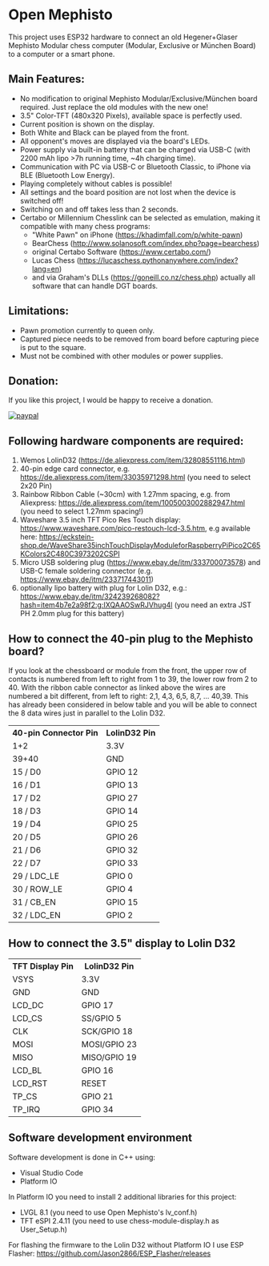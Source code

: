 # Open Mephisto

This project uses ESP32 hardware to connect an old Hegener+Glaser Mephisto Modular chess computer (Modular, Exclusive or München Board) to a computer or a smart phone.

## Main Features:

* No modification to original Mephisto Modular/Exclusive/München board required. Just replace the old modules with the new one!
* 3.5" Color-TFT (480x320 Pixels), available space is perfectly used.
* Current position is shown on the display.
* Both White and Black can be played from the front.
* All opponent's moves are displayed via the board's LEDs.
* Power supply via built-in battery that can be charged via USB-C (with 2200 mAh lipo >7h running time, ~4h charging time). 
* Communication with PC via USB-C or Bluetooth Classic, to iPhone via BLE (Bluetooth Low Energy).
* Playing completely without cables is possible!
* All settings and the board position are not lost when the device is switched off!
* Switching on and off takes less than 2 seconds.
* Certabo or Millennium Chesslink can be selected as emulation, making it compatible with many chess programs:
  * "White Pawn" on iPhone (https://khadimfall.com/p/white-pawn)
  * BearChess (http://www.solanosoft.com/index.php?page=bearchess)
  * original Certabo Software (https://www.certabo.com/)
  * Lucas Chess (https://lucaschess.pythonanywhere.com/index?lang=en)
  * and via Graham's DLLs (https://goneill.co.nz/chess.php) actually all software that can handle DGT boards.

## Limitations:

* Pawn promotion currently to queen only.
* Captured piece needs to be removed from board before capturing piece is put to the square. 
* Must not be combined with other modules or power supplies.

## Donation:

If you like this project, I would be happy to receive a donation. 

[![paypal](https://www.paypalobjects.com/en_US/i/btn/btn_donateCC_LG.gif)](https://paypal.me/AndreasPetersik)

## Following hardware components are required:
1. Wemos LolinD32 (https://de.aliexpress.com/item/32808551116.html)
2. 40-pin edge card connector, e.g. https://de.aliexpress.com/item/33035971298.html (you need to select 2x20 Pin)
3. Rainbow Ribbon Cable (~30cm) with 1.27mm spacing, e.g. from Aliexpress: https://de.aliexpress.com/item/1005003002882947.html (you need to select 1.27mm spacing!)
4. Waveshare 3.5 inch TFT Pico Res Touch display: https://www.waveshare.com/pico-restouch-lcd-3.5.htm, e.g available here: https://eckstein-shop.de/WaveShare35inchTouchDisplayModuleforRaspberryPiPico2C65KColors2C480C3973202CSPI
5. Micro USB soldering plug (https://www.ebay.de/itm/333700073578) and USB-C female soldering connector (e.g. https://www.ebay.de/itm/233717443011) 
6. optionally lipo battery with plug for Lolin D32, e.g.: https://www.ebay.de/itm/324239268082?hash=item4b7e2a98f2:g:IXQAAOSwRJVhug4l (you need an extra JST PH 2.0mm plug for this battery)

## How to connect the 40-pin plug to the Mephisto board?

If you look at the chessboard or module from the front, the upper row of contacts is numbered from left to right from 1 to 39, the lower row from 2 to 40.
With the ribbon cable connector as linked above the wires are numbered a bit different, from left to right: 2,1, 4,3, 6,5, 8,7, ... 40,39.
This has already been considered in below table and you will be able to connect the 8 data wires just in parallel to the Lolin D32.

 <table>
  <tr>
    <th>40-pin Connector Pin</th>
    <th>LolinD32 Pin</th>
  </tr>
  <tr>
    <td>1+2</td>
    <td>3.3V</td>
  </tr>
  <tr>
    <td>39+40</td>
    <td>GND</td>
  </tr>
  <tr>
    <td>15 / D0</td>
    <td>GPIO 12</td>
  </tr>
  <tr>
    <td>16 / D1</td>
    <td>GPIO 13</td>
  </tr>
  <tr>
    <td>17 / D2</td>
    <td>GPIO 27</td>
  </tr>
  <tr>
    <td>18 / D3</td>
    <td>GPIO 14</td>
  </tr>
  <tr>
    <td>19 / D4</td>
    <td>GPIO 25</td>
  </tr>
  <tr>
    <td>20 / D5</td>
    <td>GPIO 26</td>
  </tr>
  <tr>
    <td>21 / D6</td>
    <td>GPIO 32</td>
  </tr>
  <tr>
    <td>22 / D7</td>
    <td>GPIO 33</td>
  </tr>
  <tr>
    <td>29 / LDC_LE</td>
    <td>GPIO 0</td>
  </tr>
  <tr>
    <td>30 / ROW_LE</td>
    <td>GPIO 4</td>
  </tr>
  <tr>
    <td>31 / CB_EN</td>
    <td>GPIO 15</td>
  </tr>
  <tr>
    <td>32 / LDC_EN</td>
    <td>GPIO 2</td>
  </tr>
</table> 

## How to connect the 3.5" display to Lolin D32

 <table>
  <tr>
    <th>TFT Display Pin</th>
    <th>LolinD32 Pin</th>
  </tr>
  <tr>
    <td>VSYS</td>
    <td>3.3V</td>
  </tr>
  <tr>
    <td>GND</td>
    <td>GND</td>
  </tr>
  <tr>
    <td>LCD_DC</td>
    <td>GPIO 17</td>
  </tr>
  <tr>
    <td>LCD_CS</td>
    <td>SS/GPIO 5</td>
  </tr>
  <tr>
    <td>CLK</td>
    <td>SCK/GPIO 18</td>
  </tr>
  <tr>
    <td>MOSI</td>
    <td>MOSI/GPIO 23</td>
  </tr>
  <tr>
    <td>MISO</td>
    <td>MISO/GPIO 19</td>
  </tr>
  <tr>
    <td>LCD_BL</td>
    <td>GPIO 16</td>
  </tr>
  <tr>
    <td>LCD_RST</td>
    <td>RESET</td>
  </tr>
  <tr>
    <td>TP_CS</td>
    <td>GPIO 21</td>
  </tr>
  <tr>
    <td>TP_IRQ</td>
    <td>GPIO 34</td>
  </tr>
</table> 

## Software development environment

Software development is done in C++ using:
* Visual Studio Code
* Platform IO

In Platform IO you need to install 2 additional libraries for this project:
* LVGL 8.1 (you need to use Open Mephisto's lv_conf.h)
* TFT eSPI 2.4.11 (you need to use chess-module-display.h as User_Setup.h)

For flashing the firmware to the Lolin D32 without Platform IO I use ESP Flasher: https://github.com/Jason2866/ESP_Flasher/releases
